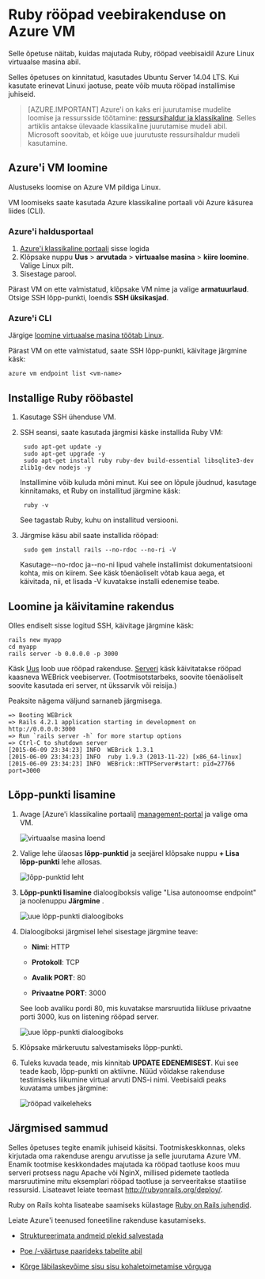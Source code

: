 <properties
    pageTitle="Hosti Ruby, rööpad veebisaidil Linux VM | Microsoft Azure'i"
    description="Häälestamine ja läbiviimine Ruby, rööpad vastavalt veebisaidil Azure Linux virtuaalse masina abil."
    services="virtual-machines-linux"
    documentationCenter="ruby"
    authors="rmcmurray"
    manager="wpickett"
    editor=""
    tags="azure-service-management"/>

<tags
    ms.service="virtual-machines-linux"
    ms.workload="web"
    ms.tgt_pltfrm="vm-linux"
    ms.devlang="ruby"
    ms.topic="article"
    ms.date="08/11/2016"
    ms.author="robmcm"/>

# <a name="ruby-on-rails-web-application-on-an-azure-vm"></a>Ruby rööpad veebirakenduse on Azure VM

Selle õpetuse näitab, kuidas majutada Ruby, rööpad veebisaidil Azure Linux virtuaalse masina abil.  

Selles õpetuses on kinnitatud, kasutades Ubuntu Server 14.04 LTS. Kui kasutate erinevat Linuxi jaotuse, peate võib muuta rööpad installimise juhiseid.

> [AZURE.IMPORTANT] Azure'i on kaks eri juurutamise mudelite loomise ja ressursside töötamine: [ressursihaldur ja klassikaline](../../../resource-manager-deployment-model.md).  Selles artiklis antakse ülevaade klassikaline juurutamise mudeli abil. Microsoft soovitab, et kõige uue juurutuste ressursihaldur mudeli kasutamine.

## <a name="create-an-azure-vm"></a>Azure'i VM loomine

Alustuseks loomise on Azure VM pildiga Linux.

VM loomiseks saate kasutada Azure klassikaline portaali või Azure käsurea liides (CLI).

### <a name="azure-management-portal"></a>Azure'i haldusportaal

1. [Azure'i klassikaline portaali](http://manage.windowsazure.com) sisse logida
2. Klõpsake nuppu **Uus** > **arvutada** > **virtuaalse masina** > **kiire loomine**. Valige Linux pilt.
3. Sisestage parool.

Pärast VM on ette valmistatud, klõpsake VM nime ja valige **armatuurlaud**. Otsige SSH lõpp-punkti, loendis **SSH üksikasjad**.

### <a name="azure-cli"></a>Azure'i CLI

Järgige [loomine virtuaalse masina töötab Linux][vm-instructions].

Pärast VM on ette valmistatud, saate SSH lõpp-punkti, käivitage järgmine käsk:

    azure vm endpoint list <vm-name>  

## <a name="install-ruby-on-rails"></a>Installige Ruby rööbastel

1. Kasutage SSH ühenduse VM.

2. SSH seansi, saate kasutada järgmisi käske installida Ruby VM:

        sudo apt-get update -y
        sudo apt-get upgrade -y
        sudo apt-get install ruby ruby-dev build-essential libsqlite3-dev zlib1g-dev nodejs -y

    Installimine võib kuluda mõni minut. Kui see on lõpule jõudnud, kasutage kinnitamaks, et Ruby on installitud järgmine käsk:

        ruby -v

    See tagastab Ruby, kuhu on installitud versiooni.

3. Järgmise käsu abil saate installida rööpad:

        sudo gem install rails --no-rdoc --no-ri -V

    Kasutage--no-rdoc ja--no-ni lipud vahele installimist dokumentatsiooni kohta, mis on kiirem.
    See käsk tõenäoliselt võtab kaua aega, et käivitada, nii, et lisada -V kuvatakse installi edenemise teabe.

## <a name="create-and-run-an-app"></a>Loomine ja käivitamine rakendus

Olles endiselt sisse logitud SSH, käivitage järgmine käsk:

    rails new myapp
    cd myapp
    rails server -b 0.0.0.0 -p 3000

Käsk [Uus](http://guides.rubyonrails.org/command_line.html#rails-new) loob uue rööpad rakenduse. [Serveri](http://guides.rubyonrails.org/command_line.html#rails-server) käsk käivitatakse rööpad kaasneva WEBrick veebiserver. (Tootmisotstarbeks, soovite tõenäoliselt soovite kasutada eri server, nt ükssarvik või reisija.)

Peaksite nägema väljund sarnaneb järgmisega.

    => Booting WEBrick
    => Rails 4.2.1 application starting in development on http://0.0.0.0:3000
    => Run `rails server -h` for more startup options
    => Ctrl-C to shutdown server
    [2015-06-09 23:34:23] INFO  WEBrick 1.3.1
    [2015-06-09 23:34:23] INFO  ruby 1.9.3 (2013-11-22) [x86_64-linux]
    [2015-06-09 23:34:23] INFO  WEBrick::HTTPServer#start: pid=27766 port=3000

## <a name="add-an-endpoint"></a>Lõpp-punkti lisamine

1. Avage [Azure'i klassikaline portaali] [ management-portal] ja valige oma VM.

    ![virtuaalse masina loend][vmlist]

2. Valige lehe ülaosas **lõpp-punktid** ja seejärel klõpsake nuppu **+ Lisa lõpp-punkti** lehe allosas.

    ![lõpp-punktid leht][endpoints]

3. **Lõpp-punkti lisamine** dialoogiboksis valige "Lisa autonoomse endpoint" ja noolenuppu **Järgmine** .

    ![uue lõpp-punkti dialoogiboks][new-endpoint1]

3. Dialoogiboksi järgmisel lehel sisestage järgmine teave:

    * **Nimi**: HTTP

    * **Protokoll**: TCP

    * **Avalik PORT**: 80

    * **Privaatne PORT**: 3000

    See loob avaliku pordi 80, mis kuvatakse marsruutida liikluse privaatne porti 3000, kus on listening rööpad server.

    ![uue lõpp-punkti dialoogiboks][new-endpoint]

4. Klõpsake märkeruutu salvestamiseks lõpp-punkti.

5. Tuleks kuvada teade, mis kinnitab **UPDATE EDENEMISEST**. Kui see teade kaob, lõpp-punkti on aktiivne. Nüüd võidakse rakenduse testimiseks liikumine virtual arvuti DNS-i nimi. Veebisaidi peaks kuvatama umbes järgmine:

    ![rööpad vaikeleheks][default-rails-cloud]

## <a name="next-steps"></a>Järgmised sammud

Selles õpetuses tegite enamik juhiseid käsitsi. Tootmiskeskkonnas, oleks kirjutada oma rakenduse arengu arvutisse ja selle juurutama Azure VM. Enamik tootmise keskkondades majutada ka rööpad taotluse koos muu serveri protsess nagu Apache või NginX, millised pidemete taotleda marsruutimine mitu eksemplari rööpad taotluse ja serveeritakse staatilise ressursid. Lisateavet leiate teemast http://rubyonrails.org/deploy/.

Ruby on Rails kohta lisateabe saamiseks külastage [Ruby on Rails juhendid][rails-guides].

Leiate Azure'i teenused foneetiline rakenduse kasutamiseks.

* [Struktureerimata andmeid plekid salvestada][blobs]

* [Poe /-väärtuse paarideks tabelite abil][tables]

* [Kõrge läbilaskevõime sisu sisu kohaletoimetamise võrguga][cdn-howto]

<!-- WA.com links -->
[blobs]: ../../../storage/storage-ruby-how-to-use-blob-storage.md
[cdn-howto]: https://azure.microsoft.com/develop/ruby/app-services/
[management-portal]: https://manage.windowsazure.com/
[tables]: ../../../storage/storage-ruby-how-to-use-table-storage.md
[vm-instructions]: ../../virtual-machines-linux-classic-createportal.md

<!-- External Links -->
[rails-guides]: http://guides.rubyonrails.org/
[sqlite3]: http://www.sqlite.org/

<!-- Images -->

[default-rails-cloud]: ./media/virtual-machines-linux-classic-ruby-rails-web-app/basicrailscloud.png
[vmlist]: ./media/virtual-machines-linux-classic-ruby-rails-web-app/vmlist.png
[endpoints]: ./media/virtual-machines-linux-classic-ruby-rails-web-app/endpoints.png
[new-endpoint]: ./media/virtual-machines-linux-classic-ruby-rails-web-app/newendpoint.png
[new-endpoint1]: ./media/virtual-machines-linux-classic-ruby-rails-web-app/newendpoint1.png
